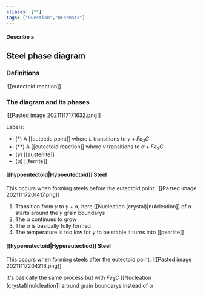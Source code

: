 ```yaml
---
aliases: [""]
tags: ["Question","QFormat3"]
---
```


#### Describe a
## Steel phase diagram
### Definitions
![[eutectoid reaction]]

### The diagram and its phases
![[Pasted image 20211117171632.png]]

Labels:
- (\*) A [[eutectic point]] where $L$ transitions to $\gamma+Fe_3 C$
- (\*\*) A [[eutectoid reaction]] where $\gamma$ transitions to $\alpha + Fe_3 C$
- ($\gamma$) [[austenite]]
- ($\alpha$) [[ferrite]]

#### [[hypoeutectoid|Hypoeutectoid]] Steel
This occurs when forming steels before the eutectoid point.
![[Pasted image 20211117201417.png]]

1) Transition from $\gamma$ to $\gamma+\alpha$, here [[Nucleation (crystal)|nulcleation]] of $\alpha$ starts around the $\gamma$ grain boundarys
2) The $\alpha$ continues to grow
3) The $\alpha$ is basically fully formed
4) The temperature is too low for $\gamma$ to be stable it turns into [[pearlite]]

#### [[hypereutectoid|Hypereutectiod]] Steel
This occurs when forming steels after the eutectoid point.
![[Pasted image 20211117204216.png]]

It's basically the same process but with $Fe_3 C$ [[Nucleation (crystal)|nulcleation]] around grain boundarys instead of $\alpha$